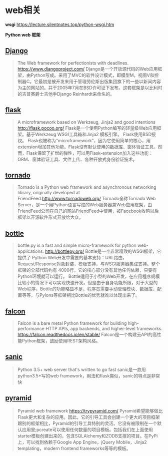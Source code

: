 # web相关

**wsgi**
https://lecture.silentnotes.top/python-wsgi.htm

**Python web 框架**

## [Django](django/django)

> The Web framework for perfectionists with deadlines. https://www.djangoproject.com/
> Django是一个开放源代码的Web应用框架，由Python写成。采用了MVC的软件设计模式，即模型M，视图V和控制器C。它最初是被开发来用于管理劳伦斯出版集团旗下的一些以新闻内容为主的网站的。并于2005年7月在BSD许可证下发布。这套框架是以比利时的吉普赛爵士吉他手Django Reinhardt来命名的。


## [flask](pallets/flask)

> A microframework based on Werkzeug, Jinja2 and good intentions http://flask.pocoo.org/
> Flask是一个使用Python编写的轻量级Web应用框架。基于Werkzeug WSGI工具箱和Jinja2 模板引擎。 Flask使用BSD授权。
> Flask也被称为“microframework”，因为它使用简单的核心，用extension增加其他功能。Flask没有默认使用的数据库、窗体验证工具。然而，Flask保留了扩增的弹性，可以用Flask-extension加入这些功能：ORM、窗体验证工具、文件上传、各种开放式身份验证技术。


## [tornado](tornadoweb/tornado)

> Tornado is a Python web framework and asynchronous networking library, originally developed at FriendFeed.http://www.tornadoweb.org/
> Tornado全称Tornado Web Server，是一个用Python语言写成的Web服务器兼Web应用框架，由FriendFeed公司在自己的网站FriendFeed中使用，被Facebook收购以后框架以开源软件形式开放给大众。


## [bottle](bottlepy/bottle)

> bottle.py is a fast and simple micro-framework for python web-applications. http://bottlepy.org/
> Bottle是一个非常精致的WSGI框架，它提供了 Python Web开发中需要的基本支持：URL路由，Request/Response对象封装，模板支持，与WSGI服务器集成支持。整个框架的全部代码约有 4000行，它的核心部分没有其他任何依赖，只要有Python环境就可以运行。
> Bottle适用于小型的Web开发，在应用程序规模比较小的情况下可以实现快速开发。但是由于自身功能所限，对于大型的Web程序，Bottle的功能略显不足，程序员需要手动管理模块、数据库、配置等等，与Pylons等框架相比Bottle的优势就难以体现出来了。


## [falcon](falconry/falcon)

> Falcon is a bare metal Python framework for building high-performance HTTP APIs, app backends, and higher-level frameworks. https://falcon.readthedocs.io/en/stable/
> Falcon是一个构建云API的高性能Python框架，鼓励使用REST架构风格。


## [sanic](channelcat/sanic)

> Python 3.5+ web server that's written to go fast
> sanic是一款用python3.5+写的web framework，用法和flask类似，sanic的特点是非常快

## [pyramid](Pylons/pyramid)

> Pyramid web framework https://trypyramid.com/
> Pyramid希望能够做比Flask更大和复杂的应用。因此，它的引导工具会创建一个更大的项目框架
> 跟别的框架相比，Pyramid的引导工具特别的灵活。它没有被限制在一个默认应用里;pcreate可以使用任何数量的项目模板。包括我们在上面使用starter模板创建出来的，包含SQLAlchemy和ZODB支撑的项目。在PyPi上，可以找到依赖于Google App Engine，jQuery Mobile，Jinja2 templating，modern frontend frameworks等等的模板。
